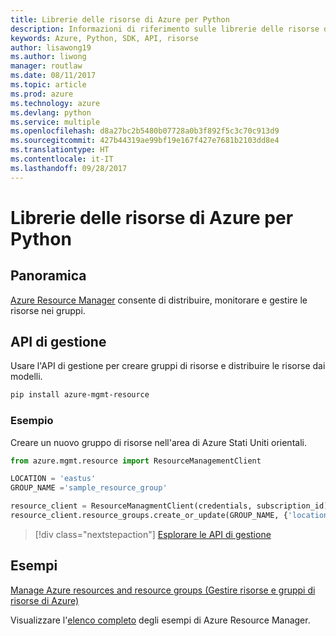 ```yaml
---
title: Librerie delle risorse di Azure per Python
description: Informazioni di riferimento sulle librerie delle risorse di Azure per Python
keywords: Azure, Python, SDK, API, risorse
author: lisawong19
ms.author: liwong
manager: routlaw
ms.date: 08/11/2017
ms.topic: article
ms.prod: azure
ms.technology: azure
ms.devlang: python
ms.service: multiple
ms.openlocfilehash: d8a27bc2b5480b07728a0b3f892f5c3c70c913d9
ms.sourcegitcommit: 427b44319ae99bf19e167f427e7681b2103dd8e4
ms.translationtype: HT
ms.contentlocale: it-IT
ms.lasthandoff: 09/28/2017
---
```

# <a name="azure-resources-libraries-for-python"></a>Librerie delle risorse di Azure per Python

## <a name="overview"></a>Panoramica 
[Azure Resource Manager](https://docs.microsoft.com/en-us/azure/azure-resource-manager/resource-group-overview) consente di distribuire, monitorare e gestire le risorse nei gruppi.

## <a name="management-api"></a>API di gestione
Usare l'API di gestione per creare gruppi di risorse e distribuire le risorse dai modelli.

```bash
pip install azure-mgmt-resource
```
### <a name="example"></a>Esempio 
Creare un nuovo gruppo di risorse nell'area di Azure Stati Uniti orientali.

```python
from azure.mgmt.resource import ResourceManagementClient

LOCATION = 'eastus'
GROUP_NAME ='sample_resource_group'

resource_client = ResourceManagmentClient(credentials, subscription_id)
resource_client.resource_groups.create_or_update(GROUP_NAME, {'location': LOCATION})
```

> [!div class="nextstepaction"]
> [Esplorare le API di gestione](/python/api/overview/azure/azure.mgmt.resource)

## <a name="samples"></a>Esempi
[Manage Azure resources and resource groups (Gestire risorse e gruppi di risorse di Azure)](https://github.com/Azure-Samples/resource-manager-python-resources-and-groups)

Visualizzare l'[elenco completo](https://azure.microsoft.com/resources/samples/?platform=python&term=resource) degli esempi di Azure Resource Manager.
